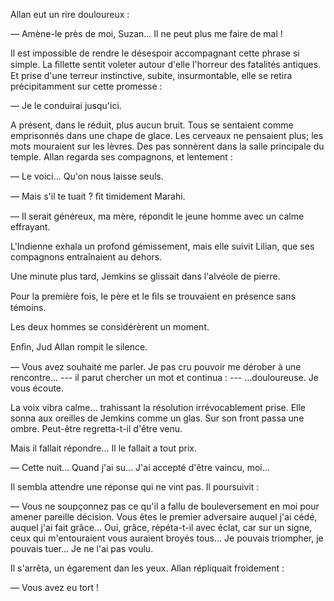 Allan eut un rire douloureux :

— Amène-le près de moi, Suzan... Il ne peut plus me faire de mal !

Il est impossible de rendre le désespoir accompagnant cette phrase si simple.
La ﬁllette sentit voleter autour d'elle l'horreur des fatalités antiques.
Et prise d'une terreur instinctive, subite, insurmontable, elle se retira
précipitamment sur cette promesse :

— Je le conduirai jusqu'ici.

A présent, dans le réduit, plus aucun bruit. Tous se sentaient comme
emprisonnés dans une chape de glace. Les cerveaux ne pensaient plus; les
mots mouraient sur les lèvres. Des pas sonnèrent dans la salle principale du
temple. Allan regarda ses compagnons, et lentement :

— Le voici... Qu'on nous laisse seuls.

— Mais s'il te tuait ? ﬁt timidement Marahi.

— Il serait généreux, ma mère, répondit le jeune homme avec un calme effrayant.

L'Indienne exhala un profond gémissement, mais elle suivit Lilian, que ses
compagnons entraînaient au dehors.

Une minute plus tard, Jemkins se glissait dans l'alvéole de pierre.

Pour la première fois, le père et le ﬁls se trouvaient en présence sans témoins.

Les deux hommes se considérèrent un moment.

Enﬁn, Jud Allan rompit le silence.

— Vous avez souhaité me parler. Je  pas cru pouvoir me dérober à une rencontre...
--- il parut chercher un mot et continua : --- ...douloureuse. Je vous écoute.

La voix vibra calme...  trahissant la résolution irrévocablement prise. Elle
sonna aux oreilles de Jemkins comme un glas. Sur son front passa une ombre.
Peut-être regretta-t-il d'être venu.

Mais il fallait répondre... Il le fallait a tout prix.

— Cette nuit... Quand j'ai su... J'ai accepté d'être vaincu, moi...

Il sembla attendre une réponse qui ne vint pas. Il poursuivit :

— Vous ne soupçonnez pas ce qu'il a fallu de bouleversement en moi pour amener
pareille décision. Vous êtes le premier adversaire auquel j'ai cédé, auquel
j'ai fait grâce... Oui, grâce, répéta-t-il avec éclat, car sur un signe, ceux
qui m'entouraient vous auraient broyés tous... Je pouvais triompher, je pouvais
tuer... Je ne l'ai pas voulu.

Il s'arrêta, un égarement dan les yeux. Allan répliquait froidement :

— Vous avez eu tort !
